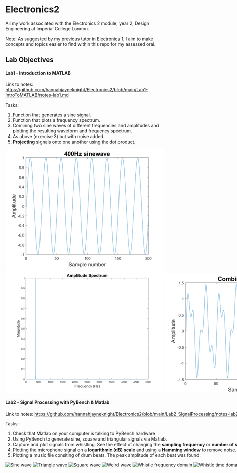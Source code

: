 # Electronics2

All my work associated with the Electronics 2 module, year 2, Design Engineering at Imperial College London.

Note: As suggested by my previous tutor in Electronics 1, I aim to make concepts and topics easier to find within this repo for my assessed oral.


## Lab Objectives

#### Lab1 - Introduction to MATLAB

Link to notes: https://github.com/hannahjayneknight/Electronics2/blob/main/Lab1-IntroToMATLAB/notes-lab1.md <br />

Tasks:
1. Function that generates a sine signal.
2. Function that plots a frequency spectrum.
3. Comining two sine waves of different frequencies and amplitudes and plotting the resulting waveform and frequency spectrum.
4. As above (exercise 3) but with noise added.
5. **Projecting** signals onto one another using the dot product. <br />

<img src="Lab1-IntroToMATLAB/sine_gen_test.png" alt="Simple sine wave" width="500"/> <nobr>
<img src="Lab1-IntroToMATLAB/plot_spec_test.png" alt="Simple frequency spectrum" width="500"/>
<img src="Lab1-IntroToMATLAB/combined_sine_wave.png" alt="Combining sine waves" width="500"/> <nobr>
<img src="Lab1-IntroToMATLAB/analysing_phase_shift.png" alt="Phase shifted" width="500"/>
<img src="Lab1-IntroToMATLAB/noisy_wave.png" alt="Noisy wave time domain" width="500"/> <nobr>
<img src="/Lab1-IntroToMATLAB/noisy_wave_spectrum.png" alt="Noisy wave spectrum" width="500"/>

#### Lab2 - Signal Processing with PyBench & Matlab

Link to notes: https://github.com/hannahjayneknight/Electronics2/blob/main/Lab2-SignalProcessing/notes-lab2.md <br />

Tasks:
1. Check that Matlab on your computer is talking to PyBench hardware
2. Using PyBench to generate sine, square and triangular signals via Matlab.
3. Capture and plot signals from whistling. See the effect of changing the **sampling frequency** or **number of samples** collected. Used a while loop to continously plot the signal.
4. Plotting the microphone signal on a **logarithmic (dB) scale** and using a **Hamming window** to remove noise.
5. Plotting a music file consiting of drum beats. The peak amplitude of each beat was found.

<img src="ex2_sine.jpeg" alt="Sine wave" width="500"/> <nobr>
<img src="ex2_triangle.jpeg" alt="Triangle wave" width="500"/> 
<img src="ex2_square.jpeg" alt="Square wave" width="500"/> <nobr>
<img src="weird-sine-wave.jpeg" alt="Weird wave" width="500"/>
<img src="whistle freq domain.png" alt="Whistle frequency domain" width="500"/> <nobr>
<img src="whistle time domain.png" alt="Whistle time domain" width="500"/>
<img src="task4a hamming window spectrum.png" alt="Hamming window spectrum" width="500"/> <nobr>
<img src="drum.png" alt="Drum beats time domain" width="500"/>
<img src="drum_energy.png" alt="Energy of drum beats" width="500"/>
